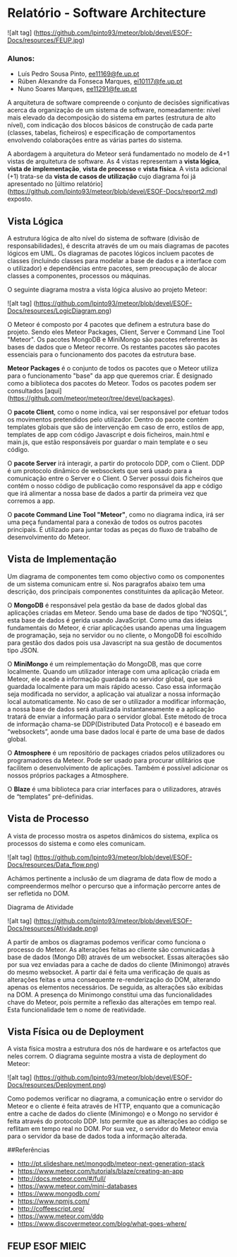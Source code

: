 # Relatório - Software Architecture

![alt tag] (https://github.com/lpinto93/meteor/blob/devel/ESOF-Docs/resources/FEUP.jpg)

### Alunos:
* Luís Pedro Sousa Pinto, ee11169@fe.up.pt
* Rúben Alexandre da Fonseca Marques, ei10117@fe.up.pt 
* Nuno Soares Marques, ee11291@fe.up.pt

A arquitetura de software compreende o conjunto de decisões significativas acerca da organização de um sistema de software,
nomeadamente: nível mais elevado da decomposição do sistema em partes (estrutura de alto nível), com indicação dos blocos
básicos de construção de cada parte (classes, tabelas, ficheiros) e especificação de comportamentos envolvendo colaborações
entre as várias partes do sistema.

A abordagem à arquitetura do Meteor será fundamentado no modelo de 4+1 vistas de arquitetura de software. As 4 vistas representam a **vista lógica**, **vista de implementação**, **vista de processo** e **vista física**. A vista adicional (+1) trata-se da **vista de casos de utilização** cujo diagrama foi já apresentado no [último relatório] (https://github.com/lpinto93/meteor/blob/devel/ESOF-Docs/report2.md) exposto.

## Vista Lógica

A estrutura lógica de alto nível do sistema de software (divisão de responsabilidades), é descrita através de um ou mais
diagramas de pacotes lógicos em UML. Os diagramas de pacotes lógicos incluem pacotes de classes (incluindo classes para
modelar a base de dados e a interface com o utilizador) e dependências entre pacotes, sem preocupação de alocar classes a
componentes, processos ou máquinas.

O seguinte diagrama mostra a vista lógica alusivo ao projeto Meteor:

![alt tag] (https://github.com/lpinto93/meteor/blob/devel/ESOF-Docs/resources/LogicDiagram.png)

O Meteor é composto por 4 pacotes que definem a estrutura base do projeto. Sendo eles Meteor Packages, Client, Server e Command Line Tool "Meteor". Os pacotes MongoDB e MiniMongo são pacotes referentes às bases de dados que o Meteor recorre.
Os restantes pacotes são pacotes essenciais para o funcionamento dos pacotes da estrutura base.

**Meteor Packages** é o conjunto de todos os pacotes que o Meteor utiliza para o funcionamento "base" da app que queremos criar. É designado como a biblioteca dos pacotes do Meteor. Todos os pacotes podem ser consultados [aqui] (https://github.com/meteor/meteor/tree/devel/packages). 

O **pacote Client**, como o nome indica, vai ser responsável por efetuar todos os movimentos pretendidos pelo utilizador. Dentro do pacote contém templates globais que são de intervenção em caso de erro, estilos de app, templates de app com código Javascript e dois ficheiros, main.html e main.js, que estão responsáveis por guardar o main template e o seu código. 

O **pacote Server** irá interagir, a partir do protocolo DDP, com o Client. DDP é um protocolo dinâmico de websockets que será usado para a comunicação entre o Server e o Client. O Server possui dois ficheiros que contém o nosso código de publicação como responsável da app e código que irá alimentar a nossa base de dados a partir da primeira vez que corremos a app.

O **pacote Command Line Tool "Meteor"**, como no diagrama indica, irá ser uma peça fundamental para a conexão de todos os outros pacotes principais. É utilizado para juntar todas as peças do fluxo de trabalho de desenvolvimento do Meteor.

## Vista de Implementação
Um diagrama de componentes tem como objectivo como os componentes de um sistema comunicam entre si. Nos paragrafos abaixo tem uma descrição, dos principais componentes constituintes da aplicação Meteor.

O **MongoDB** é responsável pela gestão da base de dados global das aplicações criadas em Meteor. Sendo uma base de dados de tipo “NOSQL”, esta base de dados é gerida usando JavaScript. Como uma das ideias fundamentais do Meteor, é criar aplicações usando apenas uma linguagem de programação, seja no servidor ou no cliente, o MongoDB foi escolhido para gestão dos dados pois usa Javascript na sua gestão de documentos tipo JSON. 

O **MiniMongo** é um reimplementação do MongoDB, mas que corre localmente. Quando um utilizador interage com uma aplicação criada em Meteor, ele acede a informação guardada no servidor global, que será guardada localmente para um mais rápido acesso. Caso essa informação seja modificada no servidor, a aplicação vai atualizar a nossa informação local automaticamente. No caso de ser o utilizador a modificar informação, a nossa base de dados será atualizada instantaneamente e a aplicação tratará de enviar a informação para o servidor global. Este método de troca de informação chama-se DDP(Distributed Data Protocol) e é baseado em “websockets”, aonde uma base dados local é parte de uma base de dados global.

O **Atmosphere** é um repositório de packages criados pelos utilizadores ou programadores da Meteor. Pode ser usado para procurar utilitários que facilitem o desenvolvimento de aplicações. Também é possível adicionar os nossos próprios packages a Atmosphere.

O **Blaze** é uma biblioteca para criar interfaces para o utilizadores, através de “templates” pré-definidas.  

## Vista de Processo

A vista de processo mostra os aspetos dinâmicos do sistema, explica os processos do sistema e como eles comunicam.

![alt tag] (https://github.com/lpinto93/meteor/blob/devel/ESOF-Docs/resources/Data_flow.png)

Achámos pertinente a inclusão de um diagrama de data flow de modo a compreendermos melhor o percurso que a informação percorre antes de ser refletida no DOM. 

Diagrama de Atividade

![alt tag] (https://github.com/lpinto93/meteor/blob/devel/ESOF-Docs/resources/Atividade.png)

A partir de ambos os diagramas podemos verificar como funciona o processo do Meteor. As alterações feitas ao cliente são comunicadas à base de dados (Mongo DB) através de um websocket. Essas alterações são por sua vez enviadas para a cache de dados do cliente (Minimongo) através do mesmo websocket. A partir daí é feita uma verificação de quais as alterações feitas e uma consequente re-renderização do DOM, alterando apenas os elementos necessários. De seguida, as alterações são exibidas na DOM.
A presença do Minimongo constitui uma das funcionalidades chave do Meteor, pois permite a reflexão das alterações em tempo real. Esta funcionalidade tem o nome de reatividade.


## Vista Física ou de Deployment

A vista física mostra a estrutura dos nós de hardware e os artefactos que neles correm. O diagrama seguinte mostra a vista de deployment do Meteor:


![alt tag] (https://github.com/lpinto93/meteor/blob/devel/ESOF-Docs/resources/Deployment.png)

Como podemos verificar no diagrama, a comunicação entre o servidor do Meteor e o cliente é feita através de HTTP, enquanto que a comunicação entre a cache de dados do cliente (Minimongo) e o Mongo no servidor é feita através do protocolo DDP. Isto permite que as alterações ao código se reflitam em tempo real no DOM. Por sua vez, o servidor do Meteor envia para o servidor da base de dados toda a informação alterada.

##Referências

* http://pt.slideshare.net/mongodb/meteor-next-generation-stack
* https://www.meteor.com/tutorials/blaze/creating-an-app
* http://docs.meteor.com/#/full/
* https://www.meteor.com/mini-databases
* https://www.mongodb.com/
* https://www.npmjs.com/
* http://coffeescript.org/
* https://www.meteor.com/ddp
* https://www.discovermeteor.com/blog/what-goes-where/



## FEUP ESOF MIEIC 
